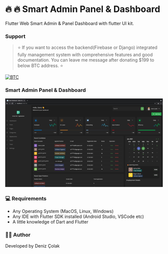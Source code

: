 # 🔥 🔥 Smart Admin Panel & Dashboard 

Flutter Web Smart Admin & Panel Dashboard with flutter UI kit.



### Support 

> ⭐️ If you want to access the backend(Firebase or Django) integrated fully management system with comprehensive features and good documentation. You can leave me message after donating $199 to below BTC address. ⭐️


[![BTC](https://img.shields.io/badge/BTC-33FY83UU8o5q8qogNzFY2CegPn6PzRCsJA-f5f5f5?logo=bitcoin)](https://blockchain.com/btc/address/33FY83UU8o5q8qogNzFY2CegPn6PzRCsJA)


### Smart Admin Panel & Dashboard


![alt text](/screenshots/deniz-codes-sc.png)


### 💻 Requirements

- Any Operating System (MacOS, Linux, Windows)
- Any IDE with Flutter SDK installed (Android Studio, VSCode etc)
- A little knowledge of Dart and Flutter


### 👨‍💻 Author

Developed by Deniz Çolak